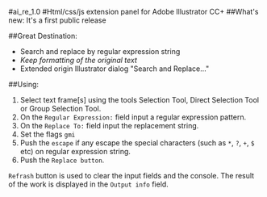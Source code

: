 #ai_re_1.0
#Html/css/js extension panel for Adobe Illustrator CC+
##What's new:
It's a first public release

##Great Destination:
* Search and replace by regular expression string
* _Keep formatting of the original text_
* Extended origin Illustrator dialog "Search and Replace..."

##Using:
1. Select text frame[s] using the tools Selection Tool, Direct Selection Tool or Group Selection Tool.
2. On the `Regular Expression:` field input a regular expression pattern.
3. On the `Replace To:` field input the replacement string.
4. Set the flags `gmi`
5. Push the `escape` if any escape the special characters (such as `*`, `?`, `+`, `$` etc) on regular expression string.
6. Push the `Replace button`.

`Refrash` button is used to clear the input fields and the console.
The result of the work is displayed in the `Output info` field.
